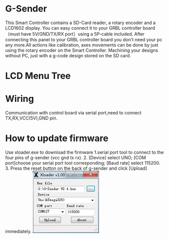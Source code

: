 # G-Sender
This Smart Controller contains a SD-Card reader, a rotary encoder and a LCD1602 display. You can easy connect it to your GRBL controller board（must have  5V/GND/TX/RX port）using a 5P-cable included.   After connecting this panel to your GRBL controller board you don't need your pc any more.All actions like calibration, axes movements can be done by just using the rotary encoder on the Smart Controller. Machining your designs without PC, just with a g-code design stored on the SD card.

# LCD Menu Tree


# Wiring
Communication with control board via serial port,need to connect TX,RX,VCC(5V),GND pin.



# How to update firmware
Use xloader.exe to download the firmware
1.serial port tool to connect to the four pins of g-sender (vcc gnd tx rx).
2. [Device] select UNO;  [COM port]choose your serial port tool corresponding; [Baud rate] select 115200.
3. Press the reset button on the back of g-sender and click [Upload] immediately.
![image](https://github.com/LEKN-TECH/G-Sender/blob/master/images/Xloader.JPG)

